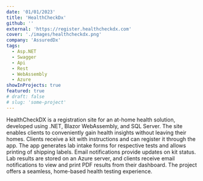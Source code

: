 ```yaml
---
date: '01/01/2023'
title: 'HealthCheckDx'
github: ''
external: 'https://register.healthcheckdx.com'
cover: './images/healthcheckdx.png'
company: 'AssuredDx'
tags:
  - Asp.NET
  - Swagger
  - Api
  - Rest
  - WebAssembly
  - Azure
showInProjects: true
featured: true
# draft: false
# slug: 'some-project'
---
```


HealthCheckDX is a registration site for an at-home health solution, developed using .NET, Blazor WebAssembly, and SQL Server. The site enables clients to conveniently gain health insights without leaving their homes. Clients receive a kit with instructions and can register it through the app. The app generates lab intake forms for respective tests and allows printing of shipping labels. Email notifications provide updates on kit status. Lab results are stored on an Azure server, and clients receive email notifications to view and print PDF results from their dashboard. The project offers a seamless, home-based health testing experience.
